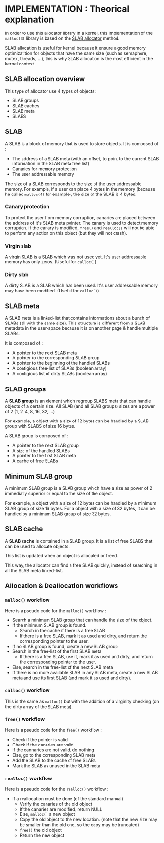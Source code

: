 # IMPLEMENTATION : Theorical explanation

In order to use this allocator library in a kernel, this implementation of the `malloc(3)` library is based on the [SLAB allocator](https://en.wikipedia.org/wiki/Slab_allocation) method.

SLAB allocation is useful for kernel because it ensure a good memory optimizatition for objects that have the same size (such as semaphore, mutex, threads, ...), this is why SLAB allocation is the most efficient in the kernel context.

## SLAB allocation overview

This type of allocator use 4 types of objects :

- SLAB groups
- SLAB caches
- SLAB meta
- SLABS

## SLAB

A SLAB is a block of memory that is used to store objects. It is composed of :

- The address of a SLAB meta (with an offset, to point to the current SLAB information in the SLAB meta free list)
- Canaries for memory protection
- The user addressable memory

The size of a SLAB corresponds to the size of the user addressable memory. For example, if a user can place 4 bytes in the memory (because he called `malloc(4)` for example), the size of the SLAB is 4 bytes.

### Canary protection

To protect the user from memory corruption, canaries are placed between the address of it's SLAB meta pointer. The canary is used to detect memory corruption. If the canary is modified, `free()` and `realloc()` will not be able to perform any action on this object (but they will not crash).

### Virgin slab

A virgin SLAB is a SLAB which was not used yet. It's user addressable memory has only zeros. (Useful for `calloc()`)

### Dirty slab

A dirty SLAB is a SLAB which has been used. It's user addressable memory may have been modified. (Useful for `calloc()`)

## SLAB meta

A SLAB meta is a linked-list that contains informations about a bunch of SLABs (all with the same size). This structure is different from a SLAB metadata in the user-space because it is on another page & handle multiple SLABs.

It is composed of :

- A pointer to the next SLAB meta
- A pointer to the corresponding SLAB group
- A pointer to the beginning of the handled SLABs
- A contigious free-list of SLABs (boolean array)
- A contigious list of dirty SLABs (boolean array)

## SLAB groups

A **SLAB group** is an element which regroup SLABS meta that can handle objects of a certain size. All SLAB (and all SLAB groups) sizes are a power of 2 (1, 2, 4, 8, 16, 32, ...)

For example, a object with a size of 12 bytes can be handled by a SLAB group with SLABS of size 16 bytes.

A SLAB group is composed of :

- A pointer to the next SLAB group
- A size of the handled SLABs
- A pointer to the first SLAB meta
- A cache of free SLABs


## Minimum SLAB group

A minimum SLAB group is a SLAB group which have a size as power of 2 immediatly superior or equal to the size of the object.

For example, a object with a size of 12 bytes can be handled by a minimum SLAB group of size 16 bytes. For a object with a size of 32 bytes, it can be handled by a minimum SLAB group of size 32 bytes.

## SLAB cache

A **SLAB cache** is contained in a SLAB group. It is a list of free SLABS that can be used to allocate objects.

This list is updated when an object is allocated or freed.

This way, the allocator can find a free SLAB quickly, instead of searching in all the SLAB meta linked-list.

## Allocation & Deallocation workflows

### `malloc()` workflow

Here is a pseudo code for the `malloc()` workflow :

- Search a minimum SLAB group that can handle the size of the object.
- If the minimum SLAB group is found.
  - Search in the cache if there is a free SLAB
  - If there is a free SLAB, mark it as used and dirty, and return the corresponding pointer to the user.
- If no SLAB group is found, create a new SLAB group
- Search in the free-list of the first SLAB meta
  - If there is a free SLAB, use it, mark it as used and dirty, and return the corresponding pointer to the user.
- Else, search in the free-list of the next SLAB meta
- If there is no more available SLAB in any SLAB meta, create a new SLAB meta and use its first SLAB (and mark it as used and dirty).

### `calloc()` workflow

This is the same as `malloc()` but with the addition of a virginity checking (on the dirty array of the SLAB meta).

### `free()` workflow

Here is a pseudo code for the `free()` workflow :

- Check if the pointer is valid
- Check if the canaries are valid
- If the cannaries are not valid, do nothing
- Else, go to the corresponding SLAB meta
- Add the SLAB to the cache of free SLABs
- Mark the SLAB as unused in the SLAB meta

### `realloc()` workflow

Here is a pseudo code for the `realloc()` workflow :

- If a reallocation must be done (cf the standard manual)
  - Verify the canaries of the old object
  - If the canaries are modified, return NULL
  - Else, `malloc()` a new object
  - Copy the old object to the new location. (note that the new size may be smaller than the old one, so the copy may be truncated)
  - `free()` the old object
  - Return the new object
